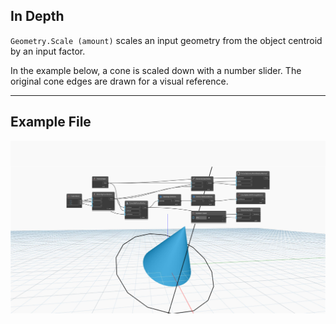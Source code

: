 ## In Depth
`Geometry.Scale (amount)` scales an input geometry from the object centroid by an input factor. 

In the example below, a cone is scaled down with a number slider. The original cone edges are drawn for a visual reference.

___
## Example File

![Geometry.Scale (amount)](./Autodesk.DesignScript.Geometry.Geometry.Scale(geometry,%20amount)_img.jpg)